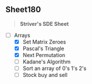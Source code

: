## Sheet180

> **Striver's SDE Sheet**

- [ ] Arrays
  - [x] Set Matrix Zeroes
  - [x] Pascal's Triangle
  - [x] Next Permutation 
  - [ ] Kadane's Algorithm
  - [ ] Sort an array of 0's 1's 2's
  - [ ] Stock buy and sell 